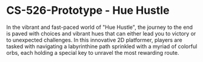 # CS-526-Prototype - Hue Hustle

In the vibrant and fast-paced world of "Hue Hustle", the journey to the end is paved with choices and vibrant hues that can either lead you to victory or to unexpected challenges. In this innovative 2D platformer, players are tasked with navigating a labyrinthine path sprinkled with a myriad of colorful orbs, each holding a special key to unravel the most rewarding route.
